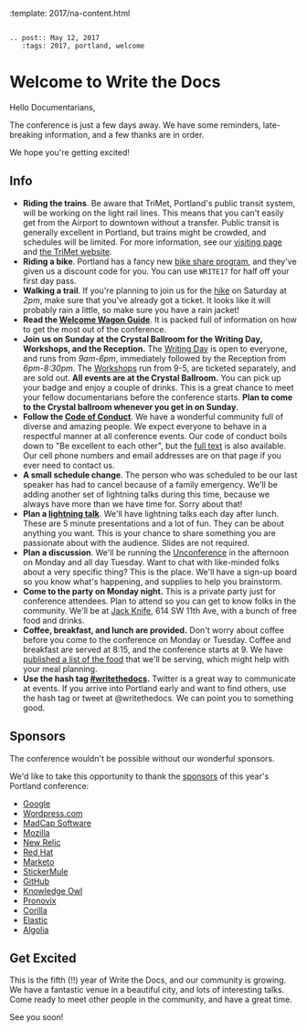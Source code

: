 :template: 2017/na-content.html

```eval_rst

.. post:: May 12, 2017
   :tags: 2017, portland, welcome

```

Welcome to Write the Docs
=========================

Hello Documentarians,

The conference is just a few days away. 
We have some reminders, late-breaking information, and a few thanks are in order.

We hope you're getting excited!

Info
----

* **Riding the trains**. Be aware that TriMet, Portland's public transit system, will be working on the light rail lines. This means that you can't easily get from the Airport to downtown without a transfer. Public transit is generally excellent in Portland, but trains might be crowded, and schedules will be limited. For more information, see our [visiting page](http://www.writethedocs.org/conf/na/2017/visiting/#the-max) and [the TriMet website](https://trimet.org/alerts/morrisonyamhill/).
* **Riding a bike**. Portland has a fancy new [bike share program](https://www.biketownpdx.com/), and they've given us a discount code for you. You can use `WRITE17` for half off your first day pass.
* **Walking a trail**. If you're planning to join us for the [hike](http://www.writethedocs.org/conf/na/2017/hike/) on Saturday at *2pm*, make sure that you've already got a ticket. It looks like it will probably rain a little, so make sure you have a rain jacket!
* **Read the [Welcome Wagon Guide](http://www.writethedocs.org/conf/na/2017/welcome-wagon/)**. It is packed full of information on how to get the most out of the conference.
* **Join us on Sunday at the Crystal Ballroom for the Writing Day, Workshops, and the Reception.** The [Writing Day](http://www.writethedocs.org/conf/na/2017/writing-day/) is open to everyone, and runs from *9am-6pm*, immediately followed by the Reception from *6pm-8:30pm*. The [Workshops](http://www.writethedocs.org/conf/na/2017/workshops/) run from 9-5, are ticketed separately, and are sold out. **All events are at the Crystal Ballroom.** You can pick up your badge and enjoy a couple of drinks. This is a great chance to meet your fellow documentarians before the conference starts. **Plan to come to the Crystal ballroom whenever you get in on Sunday**.
* **Follow the [Code of Conduct](http://www.writethedocs.org/code-of-conduct/)**. We have a wonderful community full of diverse and amazing people. We expect everyone to behave in a respectful manner at all conference events. Our code of conduct boils down to "Be excellent to each other", but the [full text](http://www.writethedocs.org/code-of-conduct/) is also available. Our cell phone numbers and email addresses are on that page if you ever need to contact us.
* **A small schedule change**. The person who was scheduled to be our last speaker has had to cancel because of a family emergency. We'll be adding another set of lightning talks during this time, because we always have more than we have time for. Sorry about that!
* **Plan a [lightning talk](http://www.writethedocs.org/conf/na/2017/lightning-talks/)**. We'll have lightning talks each day after lunch. These are 5 minute presentations and a lot of fun. They can be about anything you want. This is your chance to share something you are passionate about with the audience. Slides are not required.
* **Plan a discussion**. We'll be running the [Unconference](http://www.writethedocs.org/conf/na/2017/unconference/) in the afternoon on Monday and all day Tuesday. Want to chat with like-minded folks about a very specific thing? This is the place. We'll have a sign-up board so you know what's happening, and supplies to help you brainstorm.
* **Come to the party on Monday night.** This is a private party just for conference attendees. Plan to attend so you can get to know folks in the community. We'll be at [Jack Knife](https://goo.gl/maps/UF1PgcfKWNS2), 614 SW 11th Ave, with a bunch of free food and drinks.
* **Coffee, breakfast, and lunch are provided.** Don't worry about coffee before you come to the conference on Monday or Tuesday. Coffee and breakfast are served at 8:15, and the conference starts at 9. We have [published a list of the food](http://www.writethedocs.org/conf/na/2017/venue/#dietary-requirements) that we'll be serving, which might help with your meal planning.
* **Use the hash tag [#writethedocs](https://twitter.com/search?q=%23writethedocs&src=tyah).** Twitter is a great way to communicate at events. If you arrive into Portland early and want to find others, use the hash tag or tweet at @writethedocs. We can point you to something good.

Sponsors
--------

The conference wouldn't be possible without our wonderful sponsors.

We'd like to take this opportunity to thank the
[sponsors](http://www.writethedocs.org/conf/na/2017/sponsor/) of this
year's Portland conference:

-  [Google](https://google.com)
-  [Wordpress.com](https://wordpress.com/)
-  [MadCap Software](http://www.madcapsoftware.com)
-  [Mozilla](https://developer.mozilla.org/en-US/)
-  [New Relic](https://newrelic.com/)
-  [Red Hat](https://www.redhat.com/)
-  [Marketo](https://www.marketo.com/)
-  [StickerMule](https://www.stickermule.com/)
-  [GitHub](https://github.com/)
-  [Knowledge Owl](https://www.knowledgeowl.com/)
-  [Pronovix](https://pronovix.com/)
-  [Corilla](https://corilla.com/)
-  [Elastic](https://www.elastic.co/)
-  [Algolia](https://www.algolia.com/)


Get Excited
-----------

This is the fifth (!!) year of Write the Docs, and our community is growing. We have a fantastic venue in a beautiful city, and lots of interesting talks. Come ready to meet other people in the community, and have a great time.

See you soon!
